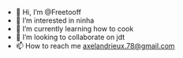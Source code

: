 - 👋 Hi, I’m @Freetooff
- 👀 I’m interested in ninha
- 🌱 I’m currently learning how to cook
- 💞️ I’m looking to collaborate on jdt
- 📫 How to reach me axelandrieux.78@gmail.com

<!---
Freetooff/Freetooff is a ✨ special ✨ repository because its `README.md` (this file) appears on your GitHub profile.
You can click the Preview link to take a look at your changes.
--->
